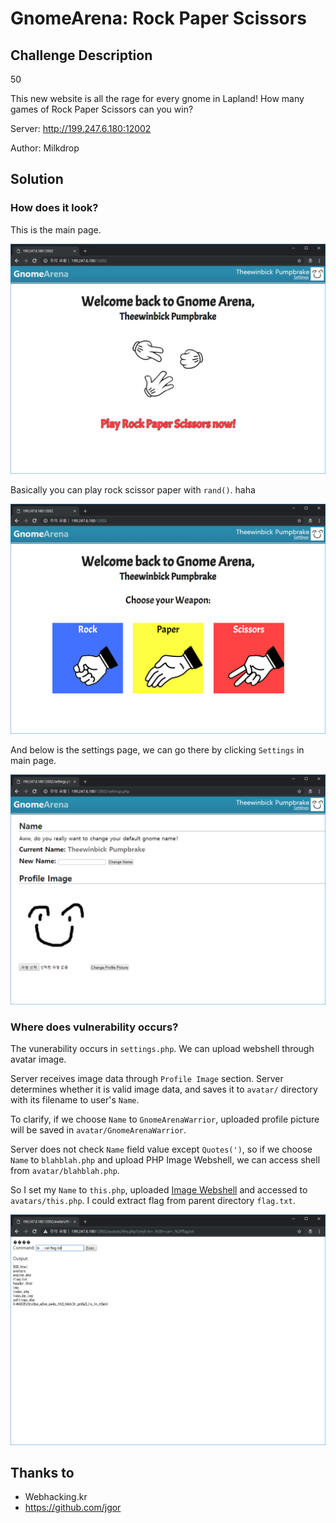 # GnomeArena: Rock Paper Scissors

## Challenge Description

50

This new website is all the rage for every gnome in Lapland! How many games of Rock Paper Scissors can you win?

Server: http://199.247.6.180:12002

Author: Milkdrop

## Solution

### How does it look?

This is the main page.

![1](screenshots/GnomeArena_Rock_Paper_Scissors_1.PNG)

Basically you can play rock scissor paper with `rand()`. haha

![3](screenshots/GnomeArena_Rock_Paper_Scissors_3.PNG)

And below is the settings page, we can go there by clicking `Settings` in main page.

![2](screenshots/GnomeArena_Rock_Paper_Scissors_2.PNG)

### Where does vulnerability occurs?

The vunerability occurs in `settings.php`. We can upload webshell through avatar image.

Server receives image data through `Profile Image` section. Server determines whether it is valid image data, and saves it to `avatar/` directory with its filename to user's `Name`. 

To clarify, if we choose `Name` to `GnomeArenaWarrior`, uploaded profile picture will be saved in `avatar/GnomeArenaWarrior`.

Server does not check `Name` field value except `Quotes(')`, so if we choose `Name` to `blahblah.php` and upload PHP Image Webshell, we can access shell from `avatar/blahblah.php`.

So I set my `Name` to `this.php`, uploaded [Image Webshell](https://github.com/jgor/php-jpeg-shell) and accessed to `avatars/this.php`. I could extract flag from parent directory `flag.txt`.

![4](screenshots/GnomeArena_Rock_Paper_Scissors_4.PNG)

## Thanks to

- Webhacking.kr
- https://github.com/jgor